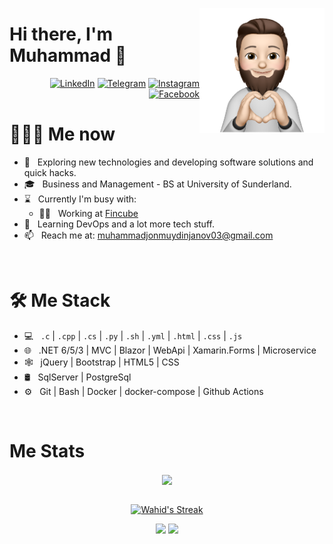 <a href="https://t.me/wahid_abduhakimov"><img src="34f9c20179ef29ce7b8c1f52359cf9d3-sticker.png" align="right" height="200"/></a>

# Hi there, I'm Muhammad 👋


<p align="end">
<a href="https://www.linkedin.com/in/muhammadjon-muydinjonov"><img alt="LinkedIn" src="https://img.shields.io/badge/LinkedIn-gray?style=flat-square&logo=linkedin"></a>
<a href="https://t.me/Muhammad_Ismoil1"><img alt="Telegram" src="https://img.shields.io/badge/telegram-gray?style=flat-square&logo=telegram"></a>
<a href="https://instagram.com/"><img alt="Instagram" src="https://img.shields.io/badge/instagram-gray?style=flat-square&logo=instagram"></a>
<a href="https://facebook.com/Muhammad Ismoil"><img alt="Facebook" src="https://img.shields.io/badge/facebook-gray?style=flat-square&logo=facebook"></a>
</p>

<h1> 👨🏻‍💻 Me now </h1>

- 🤔 &nbsp; Exploring new technologies and developing software solutions and quick hacks.
- 🎓 &nbsp; Business and Management - BS at University of Sunderland.
- ⌛️ &nbsp; Currently I'm busy with:
  - 👨‍🏫 &nbsp; Working at [Fincube]([https://https://fincube.uz/](https://fincube.uz/))
- 🌱 &nbsp; Learning DevOps and a lot more tech stuff.
- 📫 &nbsp; Reach me at: muhammadjonmuydinjanov03@gmail.com

<br/>

<h1>🛠 Me Stack</h1>

- 💻 &nbsp; `.c` | `.cpp` | `.cs` | `.py` | `.sh` | `.yml` | `.html` | `.css` | `.js`
- 🌐 &nbsp; .NET 6/5/3 | MVC | Blazor | WebApi | Xamarin.Forms | Microservice
- 🕸 &nbsp; jQuery | Bootstrap | HTML5 | CSS
- 🛢 &nbsp; SqlServer | PostgreSql
- ⚙️ &nbsp; Git | Bash | Docker | docker-compose | Github Actions

<br/>

<h1>Me Stats</h1>

<div align="center">
<a href="">
  <img align="center" src="https://github-readme-stats.vercel.app/api?username=muydinjanovv&count_private=true&include_all_commits=true&show_icons=true&title_color=007bff&text_color=e7e7e7&icon_color=007bff&bg_color=171c28" />
<a />
<div>
 <br/>

[![Wahid's Streak](https://github-readme-streak-stats.herokuapp.com?user=muydinjanovv&theme=dark&date_format=M%20j%5B%2C%20Y%5D&border=FFFFFF&ring=3722DD)](https://git.io/streak-stats)

[![](https://komarev.com/ghpvc/?username=muydinjanovv&color=orange&label=Profile%20Views)](https://github.com/muydinjanovv/muydinjanovv)
[![](https://img.shields.io/github/followers/muydinjanovv?label=GitHub%20Followers)](https://github.com/muydinjanovv)

<!--
**muydinjanovv/muydinjanovv** is a ✨ _special_ ✨ repository because its `README.md` (this file) appears on your GitHub profile.

Here are some ideas to get you started:

- 🔭 I’m currently working on ...
- 🌱 I’m currently learning ...
- 👯 I’m looking to collaborate on ...
- 🤔 I’m looking for help with ...
- 💬 Ask me about ...
- 📫 How to reach me: ...
- 😄 Pronouns: ...
- ⚡ Fun fact: ...
-->
